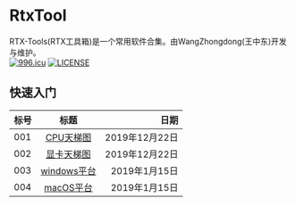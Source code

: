# RtxTool

  RTX-Tools(RTX工具箱)是一个常用软件合集。由WangZhongdong(王中东)开发与维护。  
[![996.icu](https://img.shields.io/badge/link-996.icu-red.svg)](https://996.icu)
[![LICENSE](https://img.shields.io/badge/license-Anti%20996-blue.svg)](https://github.com/996icu/996.ICU/blob/master/LICENSE)

## 快速入门
标号|标题|日期
---|:--:|---:
001|[CPU天梯图](https://github.com/Rtx8080Ti/RtxTool/blob/master/win/%E5%A4%A9%E6%A2%AF%E5%9B%BE/%5BCPU%E5%A4%A9%E6%A2%AF%E5%9B%BE%5Dv1.0.1%2020191213.jpg)|2019年12月22日
002|[显卡天梯图](https://github.com/Rtx8080Ti/RtxTool/blob/master/win/%E5%A4%A9%E6%A2%AF%E5%9B%BE/%5B%E6%98%BE%E5%8D%A1%E5%A4%A9%E6%A2%AF%E5%9B%BE%5Dv5.3.3%2020191217.jpg)|2019年12月22日
003|[windows平台](https://github.com/Rtx8080Ti/RTX-Tools/blob/master/win/win.md)|2019年1月15日
004|[macOS平台](https://github.com/Rtx8080Ti/RTX-Tools/blob/master/macOS/macOS.md)|2019年1月15日
